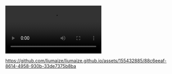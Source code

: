 ![hahaha](https://github.com/liumaize/liumaize.github.io/raw/main/assets/SampleVideo_1280x720_1mb.mp4)



https://github.com/liumaize/liumaize.github.io/assets/155432885/88c6eeaf-8614-4958-930b-33de7375b8ba

